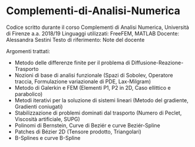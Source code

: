 # Complementi-di-Analisi-Numerica
Codice scritto durante il corso Complementi di Analisi Numerica, Università di Firenze a.a. 2018/19
Linguaggi utilizzati: FreeFEM, MATLAB
Docente: Alessandra Sestini
Testo di riferimento: Note del docente

Argomenti trattati:
- Metodo delle differenze finite per il problema di Diffusione-Reazione-Trasporto
- Nozioni di base di analisi funzionale (Spazi di Sobolev, Operatore traccia, Formulazione variazionale di PDE, Lax-Milgram)
- Metodo di Galerkin e FEM (Elementi P1, P2 in 2D, Caso ellittico e parabolico)
- Metodi iterativi per la soluzione di sistemi lineari (Metodo del gradiente, Gradienti coniugati)
- Stabilizzazione di problemi dominati dal trasporto (Numero di Peclet, Viscosità artificiale, SUPG)
- Polinomi di Bernstein, Curve di Beziér e curve Beziér-Spline
- Patches di Bézier 2D (Tensore prodotto, Triangolari)
- B-Splines e curve B-Spline
